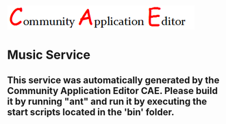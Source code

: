 ![CAE](https://github.com/CAE-Community-Application-Editor/application-83/blob/master/microservice-36/img/logo.png)  

Music Service
===================


This service was automatically generated by the Community Application Editor CAE. Please build it by running "ant" and run it by executing the start scripts located in the 'bin' folder.
---------------
